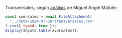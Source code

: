 Transversales, según [análisis](https://x.com/MatuteDuarte/status/1810345094278521250) de Miguel Ángel Matute:

```js
const xversales = await FileAttachment(
  "../data/2024-07-09-transversales.csv"
).csv({ typed: true });
display(Inputs.table(xversales));
```
